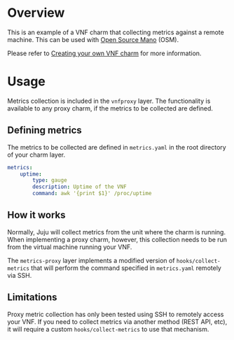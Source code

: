 # Overview

This is an example of a VNF charm that collecting metrics against a remote machine. This can be used with [Open Source Mano](https://osm.etsi.org/) (OSM).

Please refer to [Creating your own VNF charm](https://osm.etsi.org/wikipub/index.php/Creating_your_own_VNF_charm_(Release_FOUR)) for more information.

# Usage

Metrics collection is included in the `vnfproxy` layer. The functionality is available to any proxy charm, if the metrics to be collected are defined.

## Defining metrics

The metrics to be collected are defined in `metrics.yaml` in the root directory of your charm layer.

```yaml
metrics:
    uptime:
        type: gauge
        description: Uptime of the VNF
        command: awk '{print $1}' /proc/uptime
```

## How it works

Normally, Juju will collect metrics from the unit where the charm is running. When implementing a proxy charm, however, this collection needs to be run from the virtual machine running your VNF.

The `metrics-proxy` layer implements a modified version of `hooks/collect-metrics` that will perform the command specified in `metrics.yaml` remotely via SSH.

## Limitations

Proxy metric collection has only been tested using SSH to remotely access your VNF. If you need to collect metrics via another method (REST API, etc), it will require a custom `hooks/collect-metrics` to use that mechanism.
